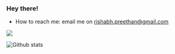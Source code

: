 ### Hey there! 

- How to reach me: email me on rishabh.preethan@gmail.com


<img src="https://img.shields.io/badge/-PYTHON-3776AB?logo=python&logoColor=fff">


![Github stats](https://github-readme-stats.vercel.app/api?username=rishabhpreethan&count_private=true&show_icons=true&theme=radical)
